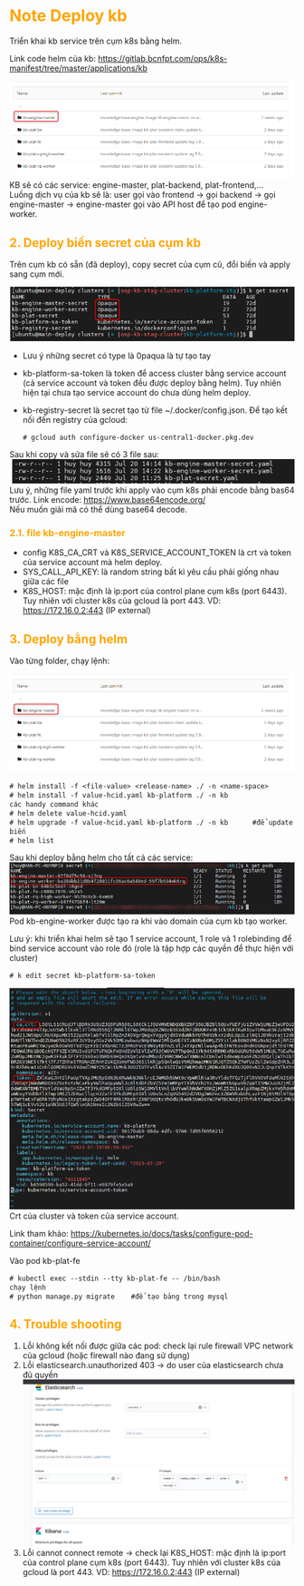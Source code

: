 <h1 style="color:orange">Note Deploy kb</h1>
Triển khai kb service trên cụm k8s bằng helm.

Link code helm của kb: https://gitlab.bcnfpt.com/ops/k8s-manifest/tree/master/applications/kb

![kb-deploy1](../img/kb-deploy1.png)<br>
KB sẽ có các service: engine-master, plat-backend, plat-frontend,...<br>
Luồng dịch vụ của kb sẽ là: user gọi vào frontend -> gọi backend -> gọi engine-master -> engine-master gọi vào API host để tạo pod engine-worker.

<h2 style="color:orange">2. Deploy biến secret của cụm kb</h2>
Trên cụm kb có sẵn (đã deploy), copy secret của cụm cũ, đổi biến và apply sang cụm mới.

![kb-deploy2](../img/kb-deploy2.png)<br>
- Lưu ý những secret có type là 0paqua là tự tạo tay
- kb-platform-sa-token là token để access cluster bằng service account (cả service account và token đều được deploy bằng helm). Tuy nhiên hiện tại chưa tạo service account do chưa dùng helm deploy.
- kb-registry-secret là secret tạo từ file ~/.docker/config.json. Để tạo kết nối đến registry của gcloud:

      # gcloud auth configure-docker us-central1-docker.pkg.dev
Sau khi copy và sửa file sẽ có 3 file sau:
![kb-deploy3](../img/kb-deploy3.png)<br>
Lưu ý, những file yaml trước khi apply vào cụm k8s phải encode bằng bas64 trước. Link encode: https://www.base64encode.org/<br>
Nếu muốn giải mã có thể dùng base64 decode.
<h3 style="color:orange">2.1. file kb-engine-master</h3>

- config K8S_CA_CRT và K8S_SERVICE_ACCOUNT_TOKEN là crt và token của service account mà helm deploy.<br>
- SYS_CALL_API_KEY: là random string bất kì yêu cầu phải giống nhau giữa các file
- K8S_HOST: mặc định là ip:port của control plane cụm k8s (port 6443). Tuy nhiên với cluster k8s của gcloud là port 443. VD: https://172.16.0.2:443 (IP external)
<h2 style="color:orange">3. Deploy bằng helm</h2>
Vào từng folder, chạy lệnh:

![kb-deploy1](../img/kb-deploy1.png)<br>

    # helm install -f <file-value> <release-name> ./ -n <name-space>
    # helm install -f value-hcid.yaml kb-platform ./ -n kb
    các handy command khác
    # helm delete value-hcid.yaml
    # helm upgrade -f value-hcid.yaml kb-platform ./ -n kb      #để update biến
    # helm list
Sau khi deploy bằng helm cho tất cả các service:<br>
![kb-deploy4](../img/kb-deploy4.png)<br>
Pod kb-engine-worker được tạo ra khi vào domain của cụm kb tạo worker.

Lưu ý: khi triển khai helm sẽ tạo 1 service account, 1 role và 1 rolebinding để bind service account vào role đó (role là tập hợp các quyền để thực hiện với cluster)<br>

    # k edit secret kb-platform-sa-token
![kb-deploy5](../img/kb-deploy5.png)<br>
Crt của cluster và token của service account.

Link tham khảo: https://kubernetes.io/docs/tasks/configure-pod-container/configure-service-account/

Vào pod kb-plat-fe

    # kubectl exec --stdin --tty kb-plat-fe -- /bin/bash
    chạy lệnh
    # python manage.py migrate    #để tạo bảng trong mysql
<h2 style="color:orange">4. Trouble shooting</h2>

1. Lỗi không kết nối được giữa các pod: check lại rule firewall VPC network của gcloud (hoặc firewall nào đang sử dụng)
2. Lỗi elasticsearch.unauthorized 403 -> do user của elasticsearch chưa đủ quyền
![kb-deploy6](../img/kb-deploy6.png)<br>
3. Lỗi cannot connect remote -> check lại K8S_HOST: mặc định là ip:port của control plane cụm k8s (port 6443). Tuy nhiên với cluster k8s của gcloud là port 443. VD: https://172.16.0.2:443 (IP external)

